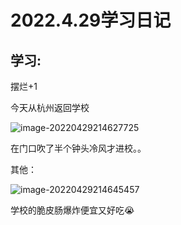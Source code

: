# 2022.4.29学习日记

## 学习:

摆烂+1

今天从杭州返回学校

![image-20220429214627725](https://ypyun-cdn.u1n1.com/img/picgo/2022/04/29/20220429214636.png)

在门口吹了半个钟头冷风才进校。。



其他：

![image-20220429214645457](https://ypyun-cdn.u1n1.com/img/picgo/2022/04/29/20220429214645.png)

学校的脆皮肠爆炸便宜又好吃😭